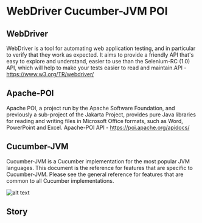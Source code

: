 # WebDriver Cucumber-JVM POI


## WebDriver

WebDriver is a tool for automating web application testing, and in particular to verify that they work as expected. It aims to provide a friendly API that's easy to explore and understand, easier to use than the Selenium-RC (1.0) API, which will help to make your tests easier to read and maintain.API - https://www.w3.org/TR/webdriver/

## Apache-POI

Apache POI, a project run by the Apache Software Foundation, and previously a sub-project of the Jakarta Project, provides pure Java libraries for reading and writing files in Microsoft Office formats, such as Word, 
PowerPoint and Excel. Apache-POI API - https://poi.apache.org/apidocs/

## Cucumber-JVM

Cucumber-JVM is a Cucumber implementation for the most popular JVM languages.  This document is the reference for features that are specific to Cucumber-JVM.  Please see the general reference for features that are common to all Cucumber implementations.

![alt text](https://goo.gl/kC61fA)


## Story


